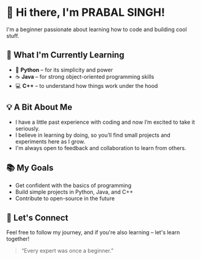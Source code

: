 # 👋 Hi there, I'm PRABAL SINGH!
 I'm a beginner passionate about learning how to code and building cool stuff.

## 🌱 What I'm Currently Learning
- 🐍 **Python** – for its simplicity and power
- ☕ **Java** – for strong object-oriented programming skills
- 💻 **C++** – to understand how things work under the hood

## 💡 A Bit About Me
- I have a little past experience with coding and now I’m excited to take it seriously.
- I believe in learning by doing, so you’ll find small projects and experiments here as I grow.
- I'm always open to feedback and collaboration to learn from others.

## 📚 My Goals
- Get confident with the basics of programming
- Build simple projects in Python, Java, and C++
- Contribute to open-source in the future

## 🚀 Let's Connect
Feel free to follow my journey, and if you're also learning – let's learn together!

> “Every expert was once a beginner.”


<!---
SouLCodes-main/SouLCodes-main is a ✨ special ✨ repository because its `README.md` (this file) appears on your GitHub profile.
You can click the Preview link to take a look at your changes.
--->

